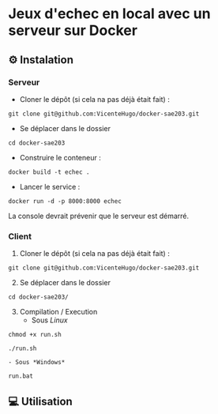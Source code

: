 # Jeux d'echec en local avec un serveur sur Docker



## ⚙️ Instalation
### Serveur

- Cloner le dépôt (si cela na pas déjà était fait) : 
```shell
git clone git@github.com:VicenteHugo/docker-sae203.git
```

- Se déplacer dans le dossier 
```shell
cd docker-sae203
```

- Construire le conteneur :
```shell
docker build -t echec .
```

- Lancer le service :
```shell
docker run -d -p 8000:8000 echec
```

La console devrait prévenir que le serveur est démarré.

### Client
1. Cloner le dépôt (si cela na pas déjà était fait) : 
```shell
git clone git@github.com:VicenteHugo/docker-sae203.git
```

2. Se déplacer dans le dossier 
```shell
cd docker-sae203/
```

3. Compilation / Execution
    - Sous *Linux*
```shell
chmod +x run.sh
```

```shell
./run.sh
```
    - Sous *Windows*
```shell
run.bat
```

## 💻 Utilisation